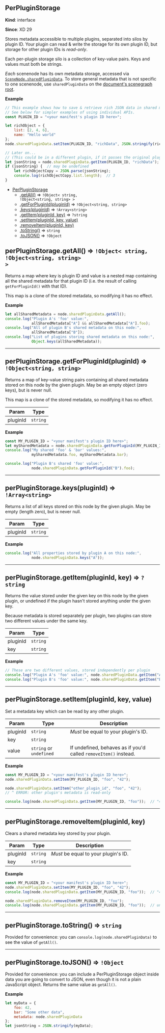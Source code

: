 <a name="PerPluginStorage"></a>

## PerPluginStorage
**Kind**: interface

**Since**: XD 29

Stores metadata accessible to multiple plugins, separated into silos by plugin ID. Your plugin can read & write the storage for its own plugin ID, but storage for other plugin IDs is *read-only*.

Each per-plugin storage silo is a collection of key-value pairs. Keys and values must both be strings.

*Each* scenenode has its own metadata storage, accessed via [`SceneNode.sharedPluginData`](scenegraph.md#SceneNode-sharedPluginData). To store general metadata that is not specific to one scenenode, use `sharedPluginData` on the [document's scenegraph root](scenegraph.md#module_scenegraph-root).

**Example**
```js
// This example shows how to save & retrieve rich JSON data in shared metadata storage.
// See below for simpler examples of using individual APIs.
const PLUGIN_ID = "<your manifest's plugin ID here>";

let richObject = {
    list: [2, 4, 6],
    name: "Hello world"
};
node.sharedPluginData.setItem(PLUGIN_ID, "richData", JSON.stringify(richObject));

// Later on...
// (This could be in a different plugin, if it passes the original plugin's ID here)
let jsonString = node.sharedPluginData.getItem(PLUGIN_ID, "richData");
if (jsonString) {  // may be undefined
    let richObjectCopy = JSON.parse(jsonString);
    console.log(richObjectCopy.list.length);  // 3
}
```

* [PerPluginStorage](#PerPluginStorage)
    * [.getAll()](#getAll) ⇒ <code>!Object&lt; string, !Object&lt;string, string&gt; &gt;</code>
    * [.getForPluginId(pluginId)](#getForPluginId) ⇒ <code>!Object&lt;string, string&gt;</code>
    * [.keys(pluginId)](#keys) ⇒ <code>!Array&lt;string&gt;</code>
    * [.getItem(pluginId, key)](#getItem) ⇒ <code>?string</code>
    * [.setItem(pluginId, key, value)](#setItem)
    * [.removeItem(pluginId, key)](#removeItem)
    * [.toString()](#toString) ⇒ <code>string</code>
    * [.toJSON()](#toJSON) ⇒ <code>!Object</code>


<a name="getAll"></a>
## perPluginStorage.getAll() ⇒ <code>!Object&lt; string, !Object&lt;string, string&gt; &gt;</code>

Returns a map where key is plugin ID and value is a nested map containing all the shared metadata for that plugin ID (i.e. the result of calling `getForPluginId()` with that ID).

This map is a clone of the stored metadata, so modifying it has no effect.

**Example**
```js
let allSharedMetadata = node.sharedPluginData.getAll();
console.log("Plugin A's 'foo' value:",
            allSharedMetadata["A"] && allSharedMetadata["A"].foo);
console.log("All of plugin B's shared metadata on this node:",
            allSharedMetadata["B"]);
console.log("List of plugins storing shared metadata on this node:",
            Object.keys(allSharedMetadata));
```


* * *

<a name="getForPluginId"></a>
## perPluginStorage.getForPluginId(pluginId) ⇒ <code>!Object&lt;string, string&gt;</code>

Returns a map of key-value string pairs containing all shared metadata stored on this node by the given plugin. May be an empty object (zero keys), but is never null.

This map is a clone of the stored metadata, so modifying it has no effect.

| Param | Type |
| ----- | ---- |
| pluginId | `string` |

**Example**
```js
const MY_PLUGIN_ID = "<your manifest's plugin ID here>";
let mySharedMetadata = node.sharedPluginData.getForPluginId(MY_PLUGIN_ID);
console.log("My shared 'foo' & 'bar' values:",
            mySharedMetadata.foo, mySharedMetadata.bar);

console.log("Plugin B's shared 'foo' value:",
            node.sharedPluginData.getForPluginId("B").foo);
```


* * *

<a name="keys"></a>
## perPluginStorage.keys(pluginId) ⇒ <code>!Array&lt;string&gt;</code>

Returns a list of all keys stored on this node by the given plugin. May be empty (length zero), but is never null.

| Param | Type |
| ----- | ---- |
| pluginId | `string` |


**Example**
```js
console.log("All properties stored by plugin A on this node:",
            node.sharedPluginData.keys("A"));
```


* * *

<a name="getItem"></a>
## perPluginStorage.getItem(pluginId, key) ⇒ <code>?string</code>

Returns the value stored under the given key on this node by the given plugin, or undefined if the plugin hasn't stored anything under the given key.

Because metadata is stored separately per plugin, two plugins can store two different values under the same key.

| Param | Type |
| ----- | ---- |
| pluginId | `string` |
| key | `string` |


**Example**
```js
// These are two different values, stored independently per plugin
console.log("Plugin A's 'foo' value:", node.sharedPluginData.getItem("A", "foo"));
console.log("Plugin B's 'foo' value:", node.sharedPluginData.getItem("B", "foo"));
```


* * *

<a name="setItem"></a>
## perPluginStorage.setItem(pluginId, key, value)

Set a metadata key which can be read by any other plugin.

| Param | Type | Description |
| ----- | ---- | ----------- |
| pluginId | `string` | *Must* be equal to your plugin's ID. |
| key | `string` | |
| value | `string` or `undefined` | If undefined, behaves as if you'd called `removeItem()` instead. |


**Example**
```js
const MY_PLUGIN_ID = "<your manifest's plugin ID here>";
node.sharedPluginData.setItem(MY_PLUGIN_ID, "foo", "42");

node.sharedPluginData.setItem("other_plugin_id", "foo", "42");
// ^ ERROR: other plugin's metadata is read-only

console.log(node.sharedPluginData.getItem(MY_PLUGIN_ID, "foo"));  // "42"
```


* * *

<a name="removeItem"></a>
## perPluginStorage.removeItem(pluginId, key)

Clears a shared metadata key stored by your plugin.

| Param | Type | Description |
| ----- | ---- | ----------- |
| pluginId | `string` | *Must* be equal to your plugin's ID. |
| key | `string` | &nbsp; |


**Example**
```js
const MY_PLUGIN_ID = "<your manifest's plugin ID here>";
node.sharedPluginData.setItem(MY_PLUGIN_ID, "foo", "42");
console.log(node.sharedPluginData.getItem(MY_PLUGIN_ID, "foo"));  // "42"

node.sharedPluginData.removeItem(MY_PLUGIN_ID, "foo");
console.log(node.sharedPluginData.getItem(MY_PLUGIN_ID, "foo"));  // undefined
```


* * *

<a name="toString"></a>
## perPluginStorage.toString() ⇒ <code>string</code>

Provided for convenience: you can `console.log(node.sharedPluginData)` to see the value of `getAll()`.


* * *

<a name="toJSON"></a>
## perPluginStorage.toJSON() ⇒ <code>!Object</code>

Provided for convenience: you can include a PerPluginStorage object inside data you are going to convert to JSON, even though it is not a plain JavaScript object. Returns the same value as `getAll()`.

**Example**
```js
let myData = {
    foo: 42,
    bar: "Some other data",
    metadata: node.sharedPluginData
};
let jsonString = JSON.stringify(myData);
```
